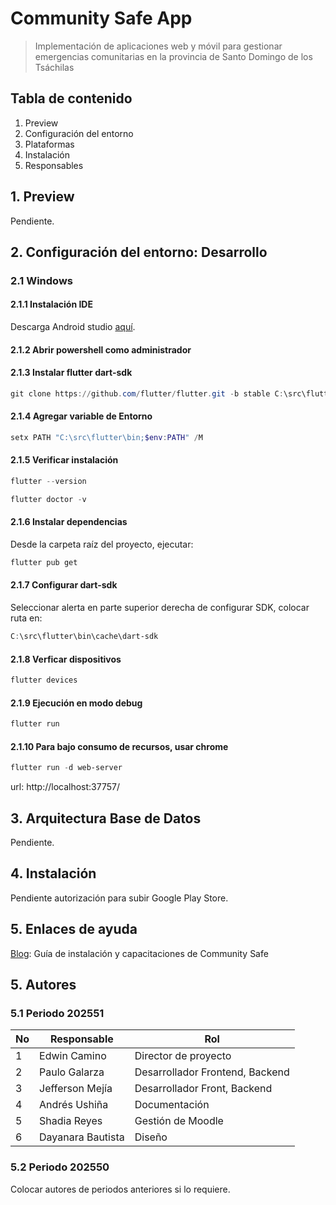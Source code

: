 # Community Safe App 
> Implementación de aplicaciones web y móvil para gestionar emergencias comunitarias en la provincia de Santo Domingo de los Tsáchilas

## Tabla de contenido

1. Preview
2. Configuración del entorno 
3. Plataformas
4. Instalación
5. Responsables

## 1. Preview

Pendiente.

## 2. Configuración del entorno: Desarrollo

### 2.1 Windows

#### 2.1.1 Instalación IDE

Descarga Android studio [aquí](https://developer.android.com/studio?hl=es-419).

#### 2.1.2 Abrir powershell como administrador

#### 2.1.3 Instalar flutter dart-sdk

```powershell
git clone https://github.com/flutter/flutter.git -b stable C:\src\flutter
```

#### 2.1.4 Agregar variable de Entorno

```powershell
setx PATH "C:\src\flutter\bin;$env:PATH" /M
```

#### 2.1.5 Verificar instalación

```powershell
flutter --version
```

```powershell
flutter doctor -v
```

#### 2.1.6 Instalar dependencias

Desde la carpeta raíz del proyecto, ejecutar:

```powershell
flutter pub get
```

#### 2.1.7 Configurar dart-sdk

Seleccionar alerta en parte superior derecha de configurar SDK, colocar ruta en:

```powershell
C:\src\flutter\bin\cache\dart-sdk
```

#### 2.1.8 Verficar dispositivos

```powershell
flutter devices
```

#### 2.1.9 Ejecución en modo debug

```powershell
flutter run
```

#### 2.1.10 Para bajo consumo de recursos, usar chrome

```powershell
flutter run -d web-server
```

url:  http://localhost:37757/

## 3. Arquitectura Base de Datos 

Pendiente.

## 4. Instalación

Pendiente autorización para subir Google Play Store.

## 5. Enlaces de ayuda

[Blog](https://sites.google.com/espe.edu.ec/emergencias-comunitarias-espe): Guía de instalación y capacitaciones de Community Safe

## 5. Autores

### 5.1 Periodo 202551

| No | Responsable       | Rol                             |
|----|-------------------|---------------------------------|
| 1  | Edwin Camino      | Director de proyecto            |
| 2  | Paulo Galarza     | Desarrollador Frontend, Backend |
| 3  | Jefferson Mejía   | Desarrollador Front, Backend    |
| 4  | Andrés Ushiña     | Documentación                   |
| 5  | Shadia Reyes      | Gestión de Moodle               |
| 6  | Dayanara Bautista | Diseño                          |

### 5.2 Periodo 202550

Colocar autores de periodos anteriores si lo requiere.

